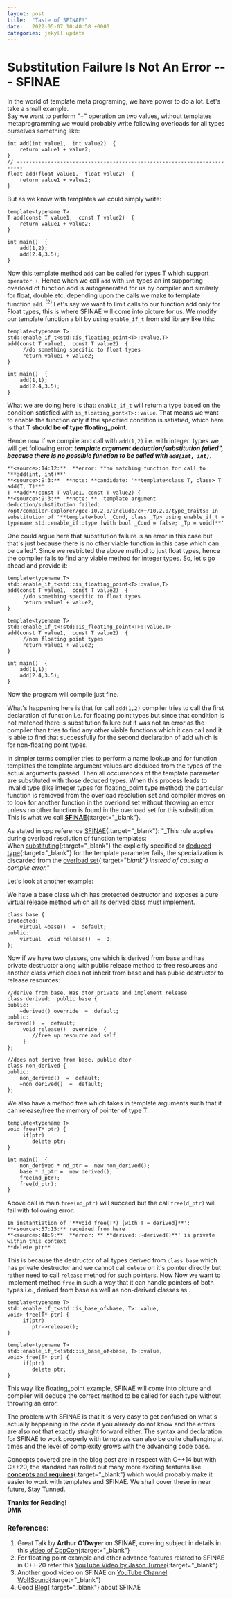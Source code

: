 ```yaml
---
layout: post
title:  "Taste of SFINAE!"
date:   2022-05-07 10:40:58 +0000
categories: jekyll update
---
```


# **Substitution Failure Is Not An Error --- SFINAE**

In the world of template meta programing, we have power to do a lot. Let's take a small example.\
Say we want to perform "+" operation on two values, without templates metaprogramming we would probably write following overloads for all types ourselves something like:

```
int add(int value1,  int value2)  {
    return value1 + value2;
}
// ------------------------------------------------------------------------
float add(float value1,  float value2)  {
    return value1 + value2;
} 
```

But as we know with templates we could simply write:

```
template<typename T>
T add(const T value1,  const T value2)  {
    return value1 + value2;
}

int main()  {
    add(1,2);
    add(2.4,3.5);
}
```

Now this template method `add` can be called for types T which support `operator +`. Hence when we call `add` with `int` types an int supporting overload of function add is autogenerated for us by compiler and similarly for float, double etc. depending upon the calls we make to template function `add`. <sup>(2)</sup>
Let's say we want to limit calls to our function add only for Float types, this is where SFINAE will come into picture for us. We modify our template function a bit by using `enable_if_t` from std library like this:

```
template<typename T>
std::enable_if_t<std::is_floating_point<T>::value,T>
add(const T value1,  const T value2)  {
     //do something specific to float types
     return value1 + value2;
}

int main()  {
    add(1,1);
    add(2.4,3.5);
}
```

What we are doing here is that:
`enable_if_t` will return a type based on the condition satisfied with `is_floating_pont<T>::value`. That means we want to enable the function only if the specified condition is satisfied, which here is that **T should be of type floating_point**.

Hence now if we compile and call with `add(1,2)` i.e. with integer  types we will get following error: **_template argument deduction/substitution failed", because there is no possible function to be called with ```add(int, int)```_**.

```
**<source>:14:12:**  **error: **no matching function for call to '**add(int, int)**'
**<source>:9:3:**  **note: **candidate: '**template<class T, class> T add(T, T)**'
T **add**(const T value1, const T value2) {
**<source>:9:3:**  **note: **  template argument deduction/substitution failed:
/opt/compiler-explorer/gcc-10.2.0/include/c++/10.2.0/type_traits: In substitution of '**template<bool _Cond, class _Tp> using enable_if_t = typename std::enable_if::type [with bool _Cond = false; _Tp = void]**'
```

One could argue here that substitution failure is an error in this case but that's just because there is no other viable function in this case which can be called".
Since we restricted the above method to just float types, hence the compiler fails to find any viable method for integer types. So, let's go ahead and provide it:

```
template<typename T>
std::enable_if_t<std::is_floating_point<T>::value,T>
add(const T value1,  const T value2)  {
     //do something specific to float types
     return value1 + value2;
}

template<typename T>
std::enable_if_t<!std::is_floating_point<T>::value,T>
add(const T value1,  const T value2)  {
     //non floating point types
     return value1 + value2;
}

int main()  {
    add(1,1);
    add(2.4,3.5);
}
```

Now the program will compile just fine.

What's happening here is that for call `add(1,2)` compiler tries to call the first declaration of function i.e. for floating point types but since that condition is not matched there is substitution failure but it was not an error as the compiler than tries to find any other viable functions which it can call and it is able to find that successfully for the second declaration of add which is for non-floating point types.

In simpler terms compiler tries to perform a name lookup and for function templates the template argument values are deduced from the types of the actual arguments passed. Then all occurrences of the template parameter are substituted with those deduced types. When this process leads to invalid type (like integer types for floating_point type method) the particular function is removed from the overload resolution set and compiler moves on to look for another function in the overload set without throwing an error unless no other function is found in the overload set for this substitution. This is what we call [**SFINAE**](https://en.cppreference.com/w/cpp/language/sfinae){:target="_blank"}.

As stated in cpp reference [SFINAE](https://en.cppreference.com/w/cpp/language/sfinae){:target="_blank"}: "_This rule applies during overload resolution of function templates: When [substituting](https://en.cppreference.com/w/cpp/language/function_template#Template_argument_substitution "cpp/language/function template"){:target="_blank"} the explicitly specified or [deduced type](https://en.cppreference.com/w/cpp/language/template_argument_deduction "cpp/language/template argument deduction"){:target="_blank"} for the template parameter fails, the specialization is discarded from the [overload set](https://en.cppreference.com/w/cpp/language/overload_resolution "cpp/language/overload resolution"){:target="_blank"} instead of causing a compile error._"

Let's look at another example:

We have a base class which has protected destructor and exposes a pure virtual release method which all its derived class must implement.

```
class base {
protected:
    virtual ~base()  =  default;
public:
    virtual  void release()  =  0;
};
```

Now if we have two classes, one which is derived from base and has private destructor along with public release method to free resources and another class which does not inherit from base and has public destructor to release resources:

```
//derive from base. Has dtor private and implement release
class derived:  public base {
public:
    ~derived() override  =  default;
public:
derived()  =  default;
     void release()  override  {
        //free up resource and self
     }
};

//does not derive from base. public dtor
class non_derived {
public:
    non_derived()  =  default;
    ~non_derived()  =  default;
};
```

We also have a method free which takes in template arguments such that it can release/free the memory of pointer of type T.

```
template<typename T>
void free(T* ptr) {
     if(ptr)
        delete ptr;
}

int main()  {
    non_derived * nd_ptr =  new non_derived();
    base * d_ptr =  new derived();
    free(nd_ptr);
    free(d_ptr);
}
```
Above call in main ```free(nd_ptr)``` will succeed but the call ```free(d_ptr)``` will fail with following error:

```
In instantiation of '**void free(T*) [with T = derived]**':
**<source>:57:15:** required from here
**<source>:48:9:**  **error: **'**derived::~derived()**' is private within this context 
**delete ptr**
```

This is because the destructor of all types derived from `class base` which has private destructor and we cannot call `delete` on it's pointer directly but rather need to call `release` method for such pointers. Now Now we want to implement method `free` in such a way that it can handle pointers of both types i.e., derived from base as well as non-derived classes as .

```
template<typename T>
std::enable_if_t<std::is_base_of<base, T>::value,
void> free(T* ptr) {
     if(ptr)
        ptr->release();
}

template<typename T>
std::enable_if_t<!std::is_base_of<base, T>::value,
void> free(T* ptr) {
     if(ptr)
        delete ptr;
}
```

This way like floating_point example, SFINAE will come into picture and compiler will deduce the correct method to be called for each type without throwing an error.

The problem with SFINAE is that it is very easy to get confused on what's actually happening in the code if you already do not know and the errors are also not that exactly straight forward either. The syntax and declaration for SFINAE to work properly with templates can also be quite challenging at times and the level of complexity grows with the advancing code base.

Concepts covered are in the blog post are in respect with C++14 but with C++20, the standard has rolled out many more exciting features like [**concepts** and **requires**](https://en.cppreference.com/w/cpp/language/constraints#Concepts){:target="_blank"} which would probably make it easier to work with templates and SFINAE. We shall cover these in near future, Stay Tunned.	

**Thanks for Reading!\
DMK**


### References:
1. Great Talk by **Arthur O'Dwyer** on SFINAE, covering subject in details in this [video of CppCon](https://www.youtube.com/watch?v=ybaE9qlhHvw){:target="_blank"} 
2. For floating point example and other advance features related to SFINAE in C++ 20 refer this [YouTube Video by Jason Turner](https://www.youtube.com/watch?v=dR64GQb4AGo){:target="_blank"} 
3. Another good video on SFINAE on [YouTube Channel WolfSound](https://www.youtube.com/watch?v=mNxAqLVIaW0){:target="_blank"}
4. Good [Blog](https://www.cppstories.com/2016/02/notes-on-c-sfinae/){:target="_blank"} about SFINAE
